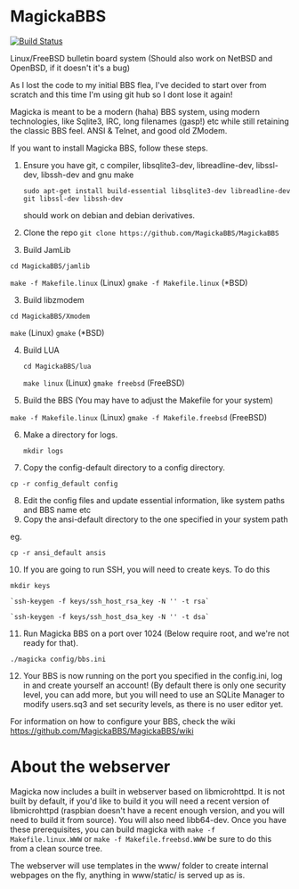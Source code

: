 # MagickaBBS

[![Build Status](http://magickabbs.com:8080/buildStatus/icon?job=MagickaBBS-Linux)](http://magickabbs.com:8080/job/MagickaBBS-Linux)

Linux/FreeBSD bulletin board system (Should also work on NetBSD and OpenBSD, if it doesn't it's a bug)

As I lost the code to my initial BBS flea, I've decided to start over from scratch and this time I'm using git hub so I dont
lose it again!

Magicka is meant to be a modern (haha) BBS system, using modern technologies, like Sqlite3, IRC, long filenames (gasp!) etc
while still retaining the classic BBS feel. ANSI & Telnet, and good old ZModem.

If you want to install Magicka BBS, follow these steps.

1. Ensure you have git, c compiler, libsqlite3-dev, libreadline-dev, libssl-dev, libssh-dev and gnu make

   `sudo apt-get install build-essential libsqlite3-dev libreadline-dev git libssl-dev libssh-dev`

   should work on debian and debian derivatives.
2. Clone the repo `git clone https://github.com/MagickaBBS/MagickaBBS`
3. Build JamLib

  `cd MagickaBBS/jamlib`


  `make -f Makefile.linux` (Linux) `gmake -f Makefile.linux` (*BSD)

3. Build libzmodem

  `cd MagickaBBS/Xmodem`


  `make` (Linux) `gmake` (*BSD)

4. Build LUA

	`cd MagickaBBS/lua`

	`make linux` (Linux) `gmake freebsd` (FreeBSD)

5. Build the BBS (You may have to adjust the Makefile for your system)

  `make -f Makefile.linux` (Linux) `gmake -f Makefile.freebsd` (FreeBSD)

6. Make a directory for logs.

	`mkdir logs`

7. Copy the config-default directory to a config directory.

  `cp -r config_default config`

8. Edit the config files and update essential information, like system paths and BBS name etc
9. Copy the ansi-default directory to the one specified in your system path

  eg.

  `cp -r ansi_default ansis`

10. If you are going to run SSH, you will need to create keys. To do this

  `mkdir keys`

	`ssh-keygen -f keys/ssh_host_rsa_key -N '' -t rsa`
	
	`ssh-keygen -f keys/ssh_host_dsa_key -N '' -t dsa`

11. Run Magicka BBS on a port over 1024 (Below require root, and we're not ready for that).

  `./magicka config/bbs.ini`

12. Your BBS is now running on the port you specified in the config.ini, log in and create yourself an account! (By default there is only one security level, you can add more,
but you will need to use an SQLite Manager to modify users.sq3 and set security levels, as there is no user editor yet.

For information on how to configure your BBS, check the wiki https://github.com/MagickaBBS/MagickaBBS/wiki

# About the webserver

Magicka now includes a built in webserver based on libmicrohttpd. It is not built by default, if you'd like to build it you will
need a recent version of libmicrohttpd (raspbian doesn't have a recent enough version, and you will need to build it from source).
You will also need libb64-dev. Once you have these prerequisites, you can build magicka with `make -f Makefile.linux.WWW` or 
`make -f Makefile.freebsd.WWW` be sure to do this from a clean source tree.

The webserver will use templates in the www/ folder to create internal webpages on the fly, anything in www/static/ is served up as is.


